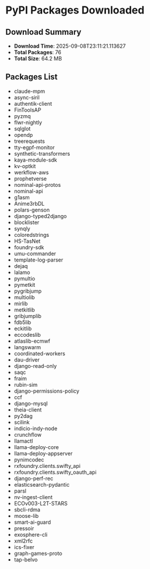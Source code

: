 # PyPI Packages Downloaded

## Download Summary
- **Download Time**: 2025-09-08T23:11:21.113627
- **Total Packages**: 76
- **Total Size**: 64.2 MB

## Packages List
- claude-mpm
- async-siril
- authentik-client
- FinToolsAP
- pyzmq
- flwr-nightly
- sqlglot
- opendp
- treerequests
- tty-egpf-monitor
- synthetic-transformers
- kaya-module-sdk
- kv-optkit
- werkflow-aws
- prophetverse
- nominal-api-protos
- nominal-api
- g1asm
- Anime3rbDL
- polars-genson
- django-typed2django
- blocklister
- synqly
- coloredstrings
- HS-TasNet
- foundry-sdk
- umu-commander
- template-log-parser
- dejaq
- lalamo
- pymultio
- pymetkit
- pygribjump
- multiolib
- mirlib
- metkitlib
- gribjumplib
- fdb5lib
- eckitlib
- eccodeslib
- atlaslib-ecmwf
- langswarm
- coordinated-workers
- dau-driver
- django-read-only
- saqc
- fraim
- rubin-sim
- django-permissions-policy
- ccf
- django-mysql
- theia-client
- py2dag
- scilink
- indicio-indy-node
- crunchflow
- llamactl
- llama-deploy-core
- llama-deploy-appserver
- pynimcodec
- rxfoundry.clients.swifty_api
- rxfoundry.clients.swifty_oauth_api
- django-perf-rec
- elasticsearch-pydantic
- parsl
- nv-ingest-client
- ECOv003-L2T-STARS
- sbcli-rdma
- moose-lib
- smart-ai-guard
- pressoir
- exosphere-cli
- xml2rfc
- ics-fixer
- graph-games-proto
- tap-belvo
